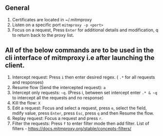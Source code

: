 ## General
1. Certificates are located in ~/.mitmproxy
2. Listen on a specific port
`mitmproxy -p <port>`
3. Focus on a request, Press `Enter` for additional details and modification, q to return back to the proxy list.

## All of the below commands are to be used in the cli interface of mitmproxy i.e after launching the client.
1. Intercept request:
Press `i` then enter desired regex. ( `.*` for all requests and responses)
2. Resume flow (Send the intercepted request): `a`
3. Intercept only requests: `~q`. (Press i, between set intercept enter `.* & ~q` to intercept all the requests and no response)
4. Kill the flow: `X`
5. Edit a request: Focus and select a request, press `e`, select the field, mdify value, press `Enter`, press `Esc`, press `q` and then Resume the flow.
6. Replay request: Focus a request and press `r`.
7. Filter the requests: Press `f` to enter filter mode then add filter. List of filters - https://docs.mitmproxy.org/stable/concepts-filters/
